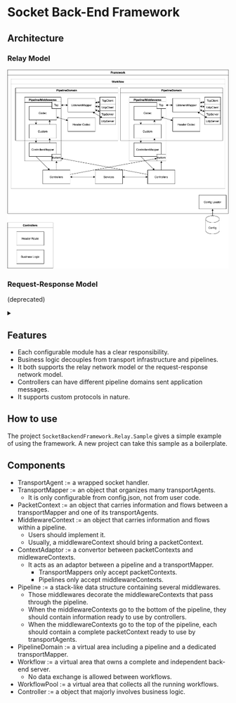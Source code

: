 # Socket Back-End Framework

## Architecture

### Relay Model

![architecture](img/arch.relay.drawio.png)

### Request-Response Model

(deprecated)

<details>
<summary></summary>

![architecture](img/arch.drawio.png)

</details>

## Features

-   Each configurable module has a clear responsibility.
-   Business logic decouples from transport infrastructure and pipelines.
-   It both supports the relay network model or the request-response network model.
-   Controllers can have different pipeline domains sent application messages.
-   It supports custom protocols in nature.

## How to use

The project `SocketBackendFramework.Relay.Sample` gives a simple example of using the framework. A new project can take this sample as a boilerplate.

## Components

-   TransportAgent := a wrapped socket handler.
-   TransportMapper := an object that organizes many transportAgents.
    -   It is only configurable from config.json, not from user code.
-   PacketContext := an object that carries information and flows between a transportMapper and one of its transportAgents.
-   MiddlewareContext := an object that carries information and flows within a pipeline.
    -   Users should implement it.
    -   Usually, a middlewareContext should bring a packetContext.
-   ContextAdaptor := a convertor between packetContexts and midlewareContexts.
    -   It acts as an adaptor between a pipeline and a transportMapper.
        -   TransportMappers only accept packetContexts.
        -   Pipelines only accept middlewareContexts.
-   Pipeline := a stack-like data structure containing several middlewares.
    -   Those middlewares decorate the middlewareContexts that pass through the pipeline.
    -   When the middlewareContexts go to the bottom of the pipeline, they should contain information ready to use by controllers.
    -   When the middlewareContexts go to the top of the pipeline, each should contain a complete packetContext ready to use by transportAgents.
-   PipelineDomain := a virtual area including a pipeline and a dedicated transportMapper.
-   Workflow := a virtual area that owns a complete and independent back-end server.
    -   No data exchange is allowed between workflows.
-   WorkflowPool := a virtual area that collects all the running workflows. 
-   Controller := a object that majorly involves business logic.
